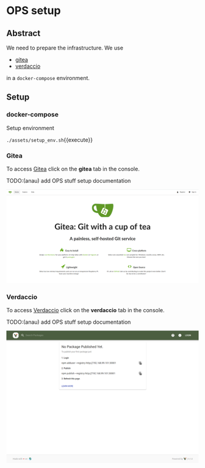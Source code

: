 # OPS setup

## Abstract

We need to prepare the infrastructure.
We use

- [gitea](https://gitea.io/en-us/)
- [verdaccio](https://github.com/verdaccio/verdaccio)

in a `docker-compose` environment.

## Setup

### docker-compose

Setup environment

`./assets/setup_env.sh`{{execute}}

### Gitea

To access [Gitea](https://[[HOST_SUBDOMAIN]]-30002-[[KATACODA_HOST]].environments.katacoda.com/)
click on the **gitea** tab in the console.

TODO:(anau) add OPS stuff setup documentation

![Gitea start screen](assets/gitea_start_screen.png)

### Verdaccio

To access [Verdaccio](https://[[HOST_SUBDOMAIN]]-30001-[[KATACODA_HOST]].environments.katacoda.com/)
click on the **verdaccio** tab in the console.

TODO:(anau) add OPS stuff setup documentation

![Verdaccio start screen](assets/verdaccio_start_screen.png)
